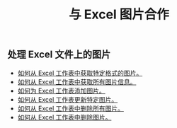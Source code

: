 ﻿---
title: 与 Excel 图片合作
second_title: Documen
linktitle: 图片
type: docs
url: /zh/pictures/
aliases: [/working-with-pictures/]
keywords: Working with picture on an Excel worksheet
description: 如何在 Excel 工作表中使用 Aspose.Cells Cloud REST API 处理图片。SDK 支持多种开发语言，包括 Android、C#、Go、Java、NodeJS、Perl、PHP、Python、Ruby 和 Swift。
weight: 100
kwords: Excel, Office 云, REST API, 电子表格, PDF, CSV, Json, Markdown, 图片
---
## 处理 Excel 文件上的图片

- [如何从 Excel 工作表中获取特定格式的图片。](/cells/zh/pictures/get/)
- [如何从 Excel 工作表中获取所有图片信息。](/cells/zh/pictures/get-all/)
- [如何为 Excel 工作表添加图片。](/cells/zh/pictures/add/)
- [如何从 Excel 工作表更新特定图片。](/cells/zh/pictures/update/)
- [如何从 Excel 工作表中删除所有图片。](/cells/zh/pictures/clear/)
- [如何从 Excel 工作表中删除图片。](/cells/zh/pictures/delete/)

